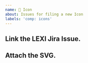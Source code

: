```yaml
---
name: 🔣 Icon
about: Issues for filing a new Icon
labels: 'comp: icons'
---
```


<!--
Before filling this bug, have you used the issue search functionality?
Please provide a clear and concise description of what the issue is.
-->

## Link the LEXI Jira Issue.

## Attach the SVG.
